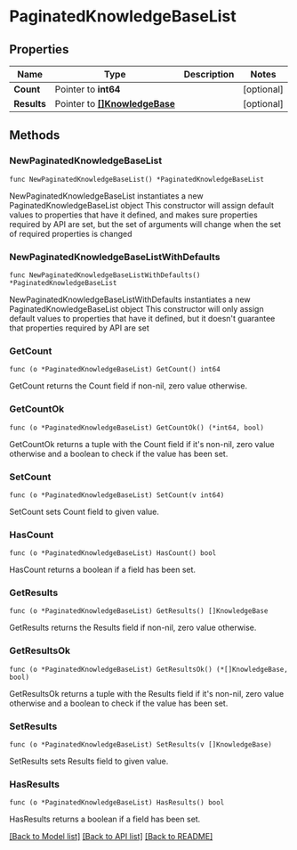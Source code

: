 # PaginatedKnowledgeBaseList

## Properties

Name | Type | Description | Notes
------------ | ------------- | ------------- | -------------
**Count** | Pointer to **int64** |  | [optional] 
**Results** | Pointer to [**[]KnowledgeBase**](KnowledgeBase.md) |  | [optional] 

## Methods

### NewPaginatedKnowledgeBaseList

`func NewPaginatedKnowledgeBaseList() *PaginatedKnowledgeBaseList`

NewPaginatedKnowledgeBaseList instantiates a new PaginatedKnowledgeBaseList object
This constructor will assign default values to properties that have it defined,
and makes sure properties required by API are set, but the set of arguments
will change when the set of required properties is changed

### NewPaginatedKnowledgeBaseListWithDefaults

`func NewPaginatedKnowledgeBaseListWithDefaults() *PaginatedKnowledgeBaseList`

NewPaginatedKnowledgeBaseListWithDefaults instantiates a new PaginatedKnowledgeBaseList object
This constructor will only assign default values to properties that have it defined,
but it doesn't guarantee that properties required by API are set

### GetCount

`func (o *PaginatedKnowledgeBaseList) GetCount() int64`

GetCount returns the Count field if non-nil, zero value otherwise.

### GetCountOk

`func (o *PaginatedKnowledgeBaseList) GetCountOk() (*int64, bool)`

GetCountOk returns a tuple with the Count field if it's non-nil, zero value otherwise
and a boolean to check if the value has been set.

### SetCount

`func (o *PaginatedKnowledgeBaseList) SetCount(v int64)`

SetCount sets Count field to given value.

### HasCount

`func (o *PaginatedKnowledgeBaseList) HasCount() bool`

HasCount returns a boolean if a field has been set.

### GetResults

`func (o *PaginatedKnowledgeBaseList) GetResults() []KnowledgeBase`

GetResults returns the Results field if non-nil, zero value otherwise.

### GetResultsOk

`func (o *PaginatedKnowledgeBaseList) GetResultsOk() (*[]KnowledgeBase, bool)`

GetResultsOk returns a tuple with the Results field if it's non-nil, zero value otherwise
and a boolean to check if the value has been set.

### SetResults

`func (o *PaginatedKnowledgeBaseList) SetResults(v []KnowledgeBase)`

SetResults sets Results field to given value.

### HasResults

`func (o *PaginatedKnowledgeBaseList) HasResults() bool`

HasResults returns a boolean if a field has been set.


[[Back to Model list]](../README.md#documentation-for-models) [[Back to API list]](../README.md#documentation-for-api-endpoints) [[Back to README]](../README.md)


